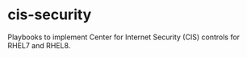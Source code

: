 # cis-security
Playbooks to implement Center for Internet Security (CIS) controls for RHEL7 and RHEL8. 
